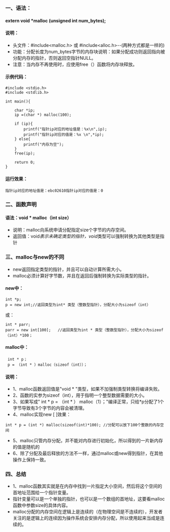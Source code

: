 ### 一、语法：
#### extern void *malloc (unsigned int num_bytes);
#### 说明：
* 头文件：#include<malloc.h> 或 #include<alloc.h>--(两种方式都是一样的) 
* 功能：分配长度为num_bytes字节的内存块说明：如果分配成功则返回指向被分配内存的指针，否则返回空指针NULL。
* 注意：当内存不再使用时，应使用free（）函数将内存块释放。

#### 示例代码：
```
#include <stdio.h>
#include <stdlib.h>

int main(){

    char *ip;
    ip =(char *) malloc(100);
    
    if (ip){
        printf("指针ip对应的地址值是：%x\n",ip);
        printf("指针ip对应的值是：%x \n",*ip);
    } else{
        printf("内存为空");
    }
    free(ip);

    return 0;
}
```
#### 运行效果：
```
指针ip对应的地址值是：ebc02610指针ip对应的值是：0 
```

### 二、函数声明
#### 语法：void * malloc（int size）
* 说明：malloc向系统申请分配指定size个字节的内存空间。
* 返回值：void*表示未确定类型的指针，void*类型可以强制转换为其他类型是指针


### 三、malloc与new的不同
* new返回指定类型的指针，并且可以自动计算所需大小。
* malloc必须计算好字节数，并且在返回后强制转换为实际类型的指针。

#### new中：
```
int *p;
p = new int;//返回类型为int* 类型（整数型指针），分配大小为sizeof（int）
```
或：
```
int * parr;
parr = new int[100];   //返回类型为int * 类型（整数型指针），分配大小为sizeof（int）*100；
```
#### malloc中：
```
 int * p；
 p = （int * ）malloc（sizeof（int））；
```
#### 说明：
* 1、malloc函数返回值是"void * "类型，如果不加强制类型转换将编译失败。
* 2、函数的实参为sizeof（int），用于指明一个整型数据需要的大小。
* 3、如果写成" int * p = （int * ） malloc（1）；"编译正常，只给*p分配了1个字节导致有3个字节的内容会被清理。
* 4、malloc实现new [ ]效果：
``` 
int * p = (int *) malloc(sizeof(int)*100); //分配可以放下100个整数的内存空间 
```
* 5、malloc只管内存分配，并不能对内存进行初始化，所以得到的一片新内存的值是随机的
* 6、除了分配及最后释放的方法不一样，通过malloc或new得到指针，在其他操作上保持一致。


### 四、总结
* 1、malloc函数其实就是在内存中找到一片指定大小空间，然后将这个空间的首地址范围给一个指针变量。
* 指针变量可以是一个单独的指针，也可以是一个数组的首地址，这要看malloc函数中参数size的具体内容。
* malloc分配的内存空间在逻辑上是连续的（在物理空间是不连续的），开发者关注的是逻辑上的连续因为操作系统会安排内存分配，所以使用起来当成是连续的。





